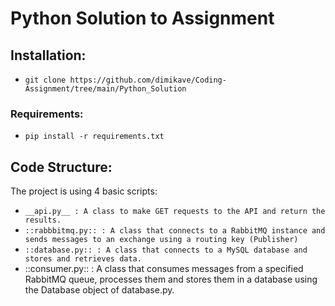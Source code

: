 # Python Solution to Assignment

## Installation:
- `git clone https://github.com/dimikave/Coding-Assignment/tree/main/Python_Solution`

### Requirements:
- `pip install -r requirements.txt`

## Code Structure:
The project is using 4 basic scripts:
- `__api.py__ : A class to make GET requests to the API and return the results.`
- `::rabbbitmq.py:: : A class that connects to a RabbitMQ instance and sends messages to an exchange using a routing key (Publisher)`
- `::database.py:: : A class that connects to a MySQL database and stores and retrieves data.`
- ::consumer.py:: : A class that consumes messages from a specified RabbitMQ queue, processes them and stores them in a database using the Database object of database.py.
